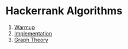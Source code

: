 # Hackerrank Algorithms

1. [Warmup](warmup/README.md)
2. [Implementation](implementation/implementation.md)
6. [Graph Theory](graph-theory/graph-theory.md)